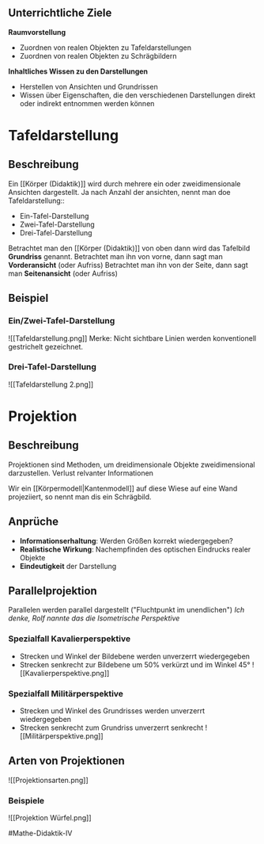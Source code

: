 ## Unterrichtliche Ziele
**Raumvorstellung**
- Zuordnen von realen Objekten zu Tafeldarstellungen
- Zuordnen von realen Objekten zu Schrägbildern

**Inhaltliches Wissen zu den Darstellungen**
- Herstellen von Ansichten und Grundrissen
- Wissen über Eigenschaften, die den verschiedenen Darstellungen direkt oder indirekt entnommen werden können

# Tafeldarstellung
## Beschreibung
Ein [[Körper (Didaktik)]] wird durch mehrere ein oder zweidimensionale Ansichten dargestellt. Ja nach Anzahl der ansichten, nennt man doe Tafeldarstellung::
- Ein-Tafel-Darstellung
- Zwei-Tafel-Darstellung
- Drei-Tafel-Darstellung

Betrachtet man den [[Körper (Didaktik)]] von oben dann wird das Tafelbild **Grundriss** genannt.
Betrachtet man ihn von vorne, dann sagt man **Vorderansicht** (oder Aufriss)
Betrachtet man ihn von der Seite, dann sagt man **Seitenansicht** (oder Aufriss)

## Beispiel
### Ein/Zwei-Tafel-Darstellung
![[Tafeldarstellung.png]]
Merke: Nicht sichtbare Linien werden konventionell gestrichelt gezeichnet.

### Drei-Tafel-Darstellung
![[Tafeldarstellung 2.png]]

# Projektion
## Beschreibung
Projektionen sind Methoden, um dreidimensionale Objekte zweidimensional darzustellen.
Verlust relvanter Informationen

Wir ein [[Körpermodell|Kantenmodell]] auf diese Wiese auf eine Wand projeziiert, so nennt man dis ein Schrägbild.

## Anprüche
- **Informationserhaltung**: Werden Größen korrekt wiedergegeben?
- **Realistische Wirkung**: Nachempfinden des optischen Eindrucks realer Objekte
- **Eindeutigkeit** der Darstellung

## Parallelprojektion
Parallelen werden parallel dargestellt ("Fluchtpunkt im unendlichen")
*Ich denke, Rolf nannte das die Isometrische Perspektive*

### Spezialfall Kavalierperspektive
- Strecken und Winkel der Bildebene werden unverzerrt wiedergegeben
- Strecken senkrecht zur Bildebene um 50% verkürzt und im Winkel 45°
![[Kavalierperspektive.png]]

### Spezialfall Militärperspektive
- Strecken und Winkel des Grundrisses werden unverzerrt wiedergegeben
- Strecken senkrecht zum Grundriss unverzerrt senkrecht
![[Militärperspektive.png]]
## Arten von Projektionen
![[Projektionsarten.png]]

### Beispiele
![[Projektion Würfel.png]]

#Mathe-Didaktik-IV 